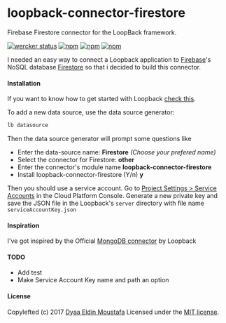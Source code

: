 # loopback-connector-firestore
Firebase Firestore connector for the LoopBack framework.

[![wercker status](https://app.wercker.com/status/5e9652f63a609040f049a790e98c667a/s/master "wercker status")](https://app.wercker.com/project/byKey/5e9652f63a609040f049a790e98c667a)
[![npm](https://img.shields.io/npm/dt/loopback-connector-firestore.svg)](https://www.npmjs.com/package/loopback-connector-firestore)
[![npm](https://img.shields.io/npm/v/loopback-connector-firestore.svg)](https://www.npmjs.com/package/loopback-connector-firestore)
[![npm](https://img.shields.io/npm/l/loopback-connector-firestore.svg)](https://github.com/dyaa/loopback-connector-firestore)

I needed an easy way to connect a Loopback application to [Firebase][7]'s NoSQL database [Firestore][6] so that i decided to build this connector.

#### Installation
If you want to know how to get started with Loopback [check this][5].

To add a new data source, use the data source generator:
```sh
lb datasource
```
Then the data source generator will prompt some questions like

 - Enter the data-source name: **Firestore** *(Choose your prefered name)*
 - Select the connector for Firestore: **other**
 - Enter the connector's module name **loopback-connector-firestore**
 - Install loopback-connector-firestore (Y/n) **y**

Then you should use a service account. Go to [Project Settings > Service Accounts][4] in the Cloud Platform Console. Generate a new private key and save the JSON file in the Loopback's `server` directory with file name `serviceAccountKey.json`

#### Inspiration
I've got inspired by the Official [MongoDB connector][3] by Loopback

#### TODO

 - Add test
 - Make Service Account Key name and path an option

#### License

Copylefted (c) 2017 [Dyaa Eldin Moustafa][1] Licensed under the [MIT license][2].


  [1]: https://dyaa.me/
  [2]: https://github.com/dyaa/loopback-connector-firestore/blob/master/LICENSE
  [3]: https://github.com/strongloop/loopback-connector-mongodb/
  [4]: https://console.cloud.google.com/projectselector/iam-admin/serviceaccounts
  [5]: http://loopback.io/getting-started/
  [6]: https://firebase.google.com/products/firestore/
  [7]: https://firebase.google.com

